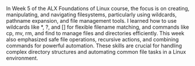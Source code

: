 In Week 5 of the ALX Foundations of Linux course, the focus is on creating, manipulating, and navigating filesystems, particularly using wildcards, pathname expansion, and file management tools. I learned how to use wildcards like *, ?, and [] for flexible filename matching, and commands like cp, mv, rm, and find to manage files and directories efficiently. This week also emphasized safe file operations, recursive actions, and combining commands for powerful automation. These skills are crucial for handling complex directory structures and automating common file tasks in a Linux environment.
